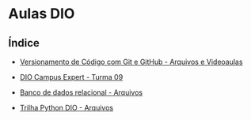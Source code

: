 # Aulas DIO

## Índice

- [Versionamento de Código com Git e GitHub - Arquivos e Videoaulas](https://github.com/Lelebertoldi/Aulas_DIO/blob/main/Versionamento_de_C%C3%B3digo_com_Git_e_GitHub.md)

- [DIO Campus Expert - Turma 09](https://github.com/Lelebertoldi/Aulas_DIO/blob/main/DIO_Campus_expert.md)

- [Banco de dados relacional - Arquivos](https://github.com/Lelebertoldi/dio-bd-relacional)

- [Trilha Python DIO - Arquivos](https://github.com/Lelebertoldi/trilha-python-dio)
